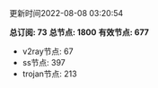 更新时间2022-08-08 03:20:54

**总订阅: 73**
**总节点: 1800**
**有效节点: 677**
- v2ray节点: 67
- ss节点: 397
- trojan节点: 213
